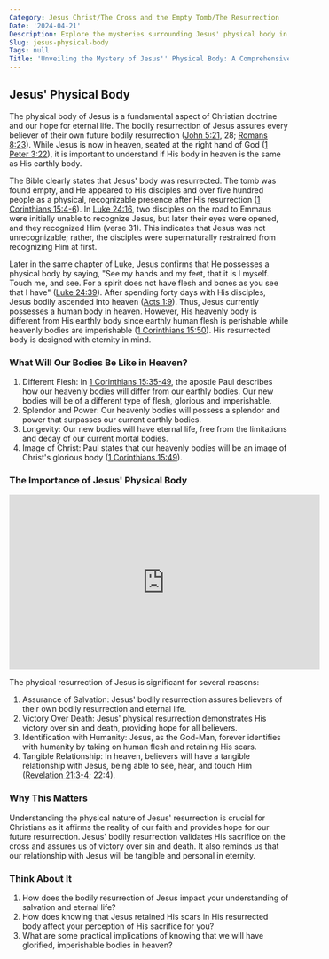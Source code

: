 ```yaml
---
Category: Jesus Christ/The Cross and the Empty Tomb/The Resurrection
Date: '2024-04-21'
Description: Explore the mysteries surrounding Jesus' physical body in this insightful article, delving into the historical and theological aspects of this topic.
Slug: jesus-physical-body
Tags: null
Title: 'Unveiling the Mystery of Jesus'' Physical Body: A Comprehensive Christian Perspective'
---
```


## Jesus' Physical Body

The physical body of Jesus is a fundamental aspect of Christian doctrine and our hope for eternal life. The bodily resurrection of Jesus assures every believer of their own future bodily resurrection ([John 5:21](https://www.bibleref.com/John/5/John-5-21.html), 28; [Romans 8:23](https://www.bibleref.com/Romans/8/Romans-8-23.html)). While Jesus is now in heaven, seated at the right hand of God ([1 Peter 3:22](https://www.bibleref.com/1-Peter/3/1-Peter-3-22.html)), it is important to understand if His body in heaven is the same as His earthly body.

The Bible clearly states that Jesus' body was resurrected. The tomb was found empty, and He appeared to His disciples and over five hundred people as a physical, recognizable presence after His resurrection ([1 Corinthians 15:4-6](https://www.bibleref.com/1-Corinthians/15/1-Corinthians-15-4.html)). In [Luke 24:16](https://www.bibleref.com/Luke/24/Luke-24-16.html), two disciples on the road to Emmaus were initially unable to recognize Jesus, but later their eyes were opened, and they recognized Him (verse 31). This indicates that Jesus was not unrecognizable; rather, the disciples were supernaturally restrained from recognizing Him at first.

Later in the same chapter of Luke, Jesus confirms that He possesses a physical body by saying, "See my hands and my feet, that it is I myself. Touch me, and see. For a spirit does not have flesh and bones as you see that I have" ([Luke 24:39](https://www.bibleref.com/Luke/24/Luke-24-39.html)). After spending forty days with His disciples, Jesus bodily ascended into heaven ([Acts 1:9](https://www.bibleref.com/Acts/1/Acts-1-9.html)). Thus, Jesus currently possesses a human body in heaven. However, His heavenly body is different from His earthly body since earthly human flesh is perishable while heavenly bodies are imperishable ([1 Corinthians 15:50](https://www.bibleref.com/1-Corinthians/15/1-Corinthians-15-50.html)). His resurrected body is designed with eternity in mind.

### What Will Our Bodies Be Like in Heaven?

1. Different Flesh: In [1 Corinthians 15:35-49](https://www.bibleref.com/1-Corinthians/15/1-Corinthians-15-35.html), the apostle Paul describes how our heavenly bodies will differ from our earthly bodies. Our new bodies will be of a different type of flesh, glorious and imperishable.
2. Splendor and Power: Our heavenly bodies will possess a splendor and power that surpasses our current earthly bodies.
3. Longevity: Our new bodies will have eternal life, free from the limitations and decay of our current mortal bodies.
4. Image of Christ: Paul states that our heavenly bodies will be an image of Christ's glorious body ([1 Corinthians 15:49](https://www.bibleref.com/1-Corinthians/15/1-Corinthians-15-49.html)).

### The Importance of Jesus' Physical Body


<iframe width="560" height="315" src="https://www.youtube.com/embed/Fakby55GAnM" frameborder="0" allow="autoplay; encrypted-media" allowfullscreen></iframe>


The physical resurrection of Jesus is significant for several reasons:

1. Assurance of Salvation: Jesus' bodily resurrection assures believers of their own bodily resurrection and eternal life.
2. Victory Over Death: Jesus' physical resurrection demonstrates His victory over sin and death, providing hope for all believers.
3. Identification with Humanity: Jesus, as the God-Man, forever identifies with humanity by taking on human flesh and retaining His scars.
4. Tangible Relationship: In heaven, believers will have a tangible relationship with Jesus, being able to see, hear, and touch Him ([Revelation 21:3-4](https://www.bibleref.com/Revelation/21/Revelation-21-3.html); 22:4).

### Why This Matters

Understanding the physical nature of Jesus' resurrection is crucial for Christians as it affirms the reality of our faith and provides hope for our future resurrection. Jesus' bodily resurrection validates His sacrifice on the cross and assures us of victory over sin and death. It also reminds us that our relationship with Jesus will be tangible and personal in eternity.

### Think About It

1. How does the bodily resurrection of Jesus impact your understanding of salvation and eternal life?
2. How does knowing that Jesus retained His scars in His resurrected body affect your perception of His sacrifice for you?
3. What are some practical implications of knowing that we will have glorified, imperishable bodies in heaven?